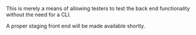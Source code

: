 This is merely a means of allowing testers to test the back end functionality without the need for a CLI.

A proper staging front end will be made available shortly.
